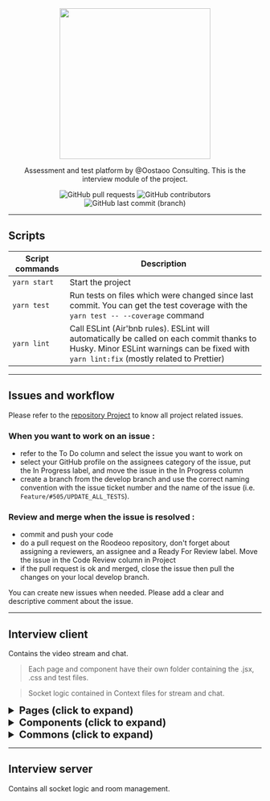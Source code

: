 <div style="text-align: center">

  <img width="300px" src="/client/src//assets/images/logo_ROODEO.svg" />

Assessment and test platform by @Oostaoo Consulting.
This is the interview module of the project.

![GitHub pull requests](https://img.shields.io/github/issues-pr/jeremielenoir/oostaoo-coding-adventure) ![GitHub contributors](https://img.shields.io/github/contributors-anon/jeremielenoir/oostaoo-coding-adventure) ![GitHub last commit (branch)](https://img.shields.io/github/last-commit/jeremielenoir/oostaoo-coding-adventure/develop)

</div>

---

## Scripts

| Script commands | Description                                                                                                                                                                           |
| --------------- | ------------------------------------------------------------------------------------------------------------------------------------------------------------------------------------- |
| `yarn start`    | Start the project                                                                                                                                                                     |
| `yarn test`     | Run tests on files which were changed since last commit. You can get the test coverage with the `yarn test -- --coverage` command                                                     |
| `yarn lint`     | Call ESLint (Air'bnb rules). ESLint will automatically be called on each commit thanks to Husky. Minor ESLint warnings can be fixed with `yarn lint:fix` (mostly related to Prettier) |

---

## Issues and workflow

Please refer to the [repository Project](https://github.com/jeremielenoir/oostaoo-coding-adventure/projects/1) to know all project related issues.

### When you want to work on an issue :

- refer to the To Do column and select the issue you want to work on
- select your GitHub profile on the assignees category of the issue, put the In Progress label, and move the issue in the In Progress column
- create a branch from the develop branch and use the correct naming convention with the issue ticket number and the name of the issue (i.e. `Feature/#505/UPDATE_ALL_TESTS`).

### Review and merge when the issue is resolved :

- commit and push your code
- do a pull request on the Roodeoo repository, don't forget about assigning a reviewers, an assignee and a Ready For Review label. Move the issue in the Code Review column in Project
- if the pull request is ok and merged, close the issue then pull the changes on your local develop branch.

You can create new issues when needed. Please add a clear and descriptive comment about the issue.

---

## Interview client

Contains the video stream and chat.

> Each page and component have their own folder containing the .jsx, .css and test files.

> Socket logic contained in Context files for stream and chat.

<details>
  <summary style="font-weight: 700; font-size: 20px">
    Pages (click to expand)
  </summary>
  <h4>InterviewHomePage</h4>
  <p>Main page. Displays the Preview or Interview component.</p>
  <h4>LoggedOffPage</h4>
  <p>Disconnection page. User lands here when he leaves the interview.</p>
</details>
<details>
  <summary style="font-weight: 700; font-size: 20px">
    Components (click to expand)
  </summary>

  <h4>ChatSection</h4>
  <p>Displays all chat messages and message input. Uses the Message component.</p>
  <p>Props : toggleMessage (setState).</p>

  <h4>CommandsBar</h4>
  <p>Displays the command bar containing the mute/hide/disconnect buttons.</p>
  <p>Props : toggleParticipant (setState), toggleMessage (setState).</p>

  <h4>Interview</h4>
  <p>Displays both user and partner videos, the chat, user list and the command bar. Uses the ChatSection, UsersSection and CommandBar components.</p>
  <p>Props : none</p>

  <h4>Message</h4>
  <p>Displays a line of text in chat.</p>
  <p>Props : text (string), date (string).</p>

  <h4>ModalLeaveInterview</h4>
  <p>Displays a modal to confirm/cancel leaving the interview.</p>
  <p>Props : open (boolean), handleClose (function).</p>

  <h4>Preview</h4>
  <p>Displays the interview preview, only the user camera and interview confirmation.</p>
  <p>Props : none.</p>

  <h4>UserLine</h4>
  <p>Displays one user in the UsersList component.</p>
  <p>Props : name (string), secondary (string, unused for now).</p>

  <h4>UsersList</h4>
  <p>Displays the list of all users. Uses the UserLine component</p>
  <p>Props : secondary (string, unused for now).</p>

  <h4>UsersSection</h4>
  <p>Displays the window containing all users present in chatroom. Uses the UsersList component.</p>
  <p>Props : secondary (string, unused for now).</p>
</details>

<details>
  <summary style="font-weight: 700; font-size: 20px">
    Commons (click to expand)
  </summary>

  <h4>dico.js</h4>
  <p>Contains socket variables.</p>

  <h4>routes.js</h4>
  <p>Contains all routes for the router.</p>

  <h4>StreamContext.js</h4>
  <p>Context API. Contains and manages socket logic for the video stream.</p>

  <h4>SocketContext.js</h4>
  <p>Context API. Contains and manages socket logic for the chat.</p>
</details>

---

## Interview server

Contains all socket logic and room management.
